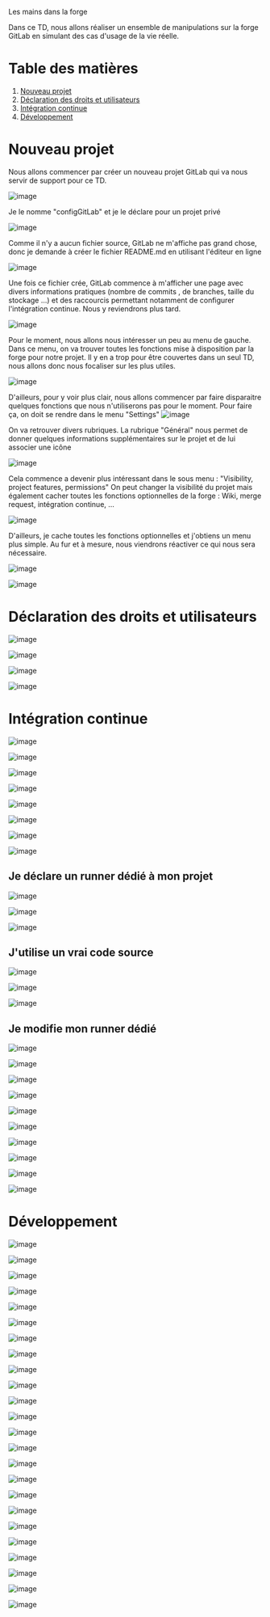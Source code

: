 Les mains dans la forge 

Dans ce TD, nous allons réaliser un ensemble de manipulations sur la forge GitLab en simulant des cas d'usage de la vie réelle.


# Table des matières
1. [Nouveau projet](#projet)
2. [Déclaration des droits et utilisateurs](#droits)
3. [Intégration continue](#ci)
4. [Développement](#planning)

# Nouveau projet <a name="introduction"></a>

Nous allons commencer par créer un nouveau projet GitLab qui va nous servir de support pour ce TD.

![image](uploads/90fe281b8efa251ba1bc9857c4d5b522/image.png)

Je le nomme "configGitLab" et je le déclare pour un projet privé

![image](uploads/094ed63c8261fbfe41d4478d8d39cd3a/image.png)

Comme il n'y a aucun fichier source, GitLab ne m'affiche pas grand chose, donc je demande à créer le fichier README.md en utilisant l'éditeur en ligne

![image](uploads/4d2da6a48bc123fb0517fbb9ed6e1bd1/image.png)

Une fois ce fichier crée, GitLab commence à m'afficher une page avec divers informations pratiques (nombre de commits , de branches, taille du stockage ...) et des raccourcis permettant notamment de configurer l'intégration continue. Nous y reviendrons plus tard. 

![image](uploads/6974e9009b28c34ef7f229dc795d6580/image.png)

Pour le moment, nous allons nous intéresser un peu au menu de gauche. Dans ce menu, on va trouver toutes les fonctions mise à disposition par la forge pour notre projet. Il y en a trop pour être couvertes dans un seul TD, nous allons donc nous focaliser sur les plus utiles.

![image](uploads/4ae09a691f5b9ed1f53b2e1316e1ac61/image.png)

D'ailleurs, pour y voir plus clair, nous allons commencer par faire disparaitre quelques fonctions que nous n'utiliserons pas pour le moment.
Pour faire ça, on doit se rendre dans le menu "Settings"
![image](uploads/0dd6bf18b75a1e124d81ddc729c429e8/image.png)


On va retrouver divers rubriques. La rubrique "Général" nous permet de donner quelques informations supplémentaires sur le projet et de lui associer une icône

![image](uploads/6080b1e5b7744b89e5081183c3927a6c/image.png)

Cela commence a devenir plus intéressant dans le sous menu : "Visibility, project features, permissions"
On peut changer la visibilité du projet mais également cacher toutes les fonctions optionnelles de la forge : Wiki, merge request, intégration continue, ...

![image](uploads/c855f8118c588cc3630bfddec53621b4/image.png)

D'ailleurs, je cache toutes les fonctions optionnelles et j'obtiens un menu plus simple.
Au fur et à mesure, nous viendrons réactiver ce qui nous sera nécessaire.

![image](uploads/42c144b3e33c0ca5148d481da92a2872/image.png)

![image](uploads/23141a7e1057f3b5a4a894b519a84865/image.png)

# Déclaration des droits et utilisateurs <a name="droits"></a>

![image](uploads/fb81b0596aae5279a4a6bace376688b4/image.png)

![image](uploads/ee2c26c3fa5384324e050ecf8efa823f/image.png)

![image](uploads/713f444e4a57f7010b31152d7cf26d0b/image.png)

![image](uploads/ffa9101a6ee9a5ce6df86bb4dd599cc7/image.png)

# Intégration continue <a name="ci"></a>

![image](uploads/cb94131776591d02a300a3604491ed01/image.png)

![image](uploads/dd467b966c0d7446825e9d435361fa87/image.png)

![image](uploads/587c17c4c692e76538b77287c04d321d/image.png)

![image](uploads/229afa7efce2cd7d3594c428dc042d5f/image.png)

![image](uploads/104a08e90fb0286fc50a5771ecc73287/image.png)


![image](uploads/5e43f29cc64a8e186045960dfc9814f9/image.png)

![image](uploads/d5154a8d2b0b6540cf51e68244a61d1b/image.png)

![image](uploads/368a73d84ab8ae8cd06bdcabb2f03e2f/image.png)

## Je déclare un runner dédié à mon projet

![image](uploads/3d7ef2e38cda600946e3ed7876b48c1a/image.png)

![image](uploads/b0d4223e9e560f8c9178142c70d1875f/image.png)

![image](uploads/d58388fbde299b576830bf44f7c1af9e/image.png)

## J'utilise un vrai code source

![image](uploads/570cf982d2fb3e65fbb72d536858cf33/image.png)

![image](uploads/9178e79e3dbcea6c56741d9d2efdf7d0/image.png)

![image](uploads/f18331a0d3b98cd036046ba59b4bf10c/image.png)

## Je modifie mon runner dédié

![image](uploads/3a8ad7733745dc5ffc86a2a180237e4b/image.png)

![image](uploads/691402709a826f836eb1b7b31d5d1087/image.png)

![image](uploads/56771dd4797105eda44f29f31673dcf6/image.png)

![image](uploads/d7d4dd06926e85877540ff8878a73db7/image.png)

![image](uploads/0e834fa4f99f6d3029494153a58a7584/image.png)

![image](uploads/ed91e003ddbac4b548abc66b46854fb5/image.png)

![image](uploads/cea035cd2b19a0e8411bf1dd1c438276/image.png)

![image](uploads/bb33d88f52219f234b30ba68015a768f/image.png)

![image](uploads/ff55c30c4cda77720fb1a116624912a0/image.png)

![image](uploads/75f5be9dc79078e189d56da71137d8f1/image.png)

# Développement <a name="dev"></a>
![image](uploads/6516280c560b9121ee60edb6a0f48639/image.png)

![image](uploads/9892211a083df09a30b3453e02a99f3c/image.png)

![image](uploads/133d282af70c259bed8f3653378b7736/image.png)

![image](uploads/a28b4dc628881828c7f0b4ecf1c44b23/image.png)

![image](uploads/32fe0b434bb0a638e1dcb29f1ac9ec24/image.png)

![image](uploads/19f1cd1fa197a8613a0e61f7d5cf9389/image.png)

![image](uploads/db30fcde808bf92a80c3f2d82092091b/image.png)

![image](uploads/e26d091b29102e852bc31b8f9edd396e/image.png)

![image](uploads/53707f8034f85a6170bbd622ae5a9b8c/image.png)

![image](uploads/690401b6a747e6ef62e1b20a19841ad8/image.png)

![image](uploads/cca33a3a238ef728d934c3c4d9d1a6f7/image.png)

![image](uploads/42b6b54044532f3b54a5a5c377d0d712/image.png)

![image](uploads/48ac8a0a30da9d1c321680fbaf9cfbec/image.png)

![image](uploads/909fa4db6c8d7c78f8a23af7431b3ac0/image.png)

![image](uploads/8301e1f2a4b487df9c62e964fcadf086/image.png)

![image](uploads/5fd3f65c7f60276c84c0873fd259388b/image.png)

![image](uploads/9d83b778c965b598304d16081c0f6843/image.png)

![image](uploads/1a0d0b0bf3847386acda5470bdba805f/image.png)

![image](uploads/8d35bf8d05ac689fd5502e8810590581/image.png)

![image](uploads/6b06b354aed99014a62d1911efc045fb/image.png)

![image](uploads/052f15e7fc66ecaae207afd1e36e2da9/image.png)

![image](uploads/beaa543059076f24859060f6ef4140c4/image.png)

![image](uploads/14c2cf4bb588d294c167eb145df9eedd/image.png)

![image](uploads/3ce14090287812e289da2a2cc242fb7a/image.png)

